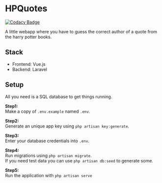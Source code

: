 # HPQuotes

[![Codacy Badge](https://api.codacy.com/project/badge/Grade/9d7ff9d8742d4a84b9a4e24e6ac3b26b)](https://app.codacy.com/manual/FlorianRaith/HPQuotes?utm_source=github.com&utm_medium=referral&utm_content=FlorianRaith/HPQuotes&utm_campaign=Badge_Grade_Dashboard)

A little webapp where you have to guess the correct author of a quote from the harry potter books.  
  
## Stack

* Frontend: Vue.js  
* Backend: Laravel  

## Setup

All you need is a SQL database to get things running.

**Step1:**  
Make a copy of `.env.example` named `.env`.  
  
**Step2:**  
Generate an unique app key using `php artisan key:generate`.  
  
**Step3:**  
Enter your database credentials into `.env`.  
  
**Step4:**  
Run migrations using `php artisan migrate`.  
If you need test data you can use `php artisan db:seed` to generate some.  

**Step5:**  
Run the application with `php artisan serve`  